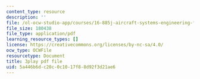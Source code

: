 ```yaml
---
content_type: resource
description: ''
file: /ol-ocw-studio-app/courses/16-885j-aircraft-systems-engineering-fall-2005/5a446b6dc20c0c1017f88d92f3d21ae6_FB0pyYTs2mw.pdf
file_size: 180438
file_type: application/pdf
learning_resource_types: []
license: https://creativecommons.org/licenses/by-nc-sa/4.0/
ocw_type: OCWFile
resourcetype: Document
title: 3play pdf file
uid: 5a446b6d-c20c-0c10-17f8-8d92f3d21ae6
---
```

